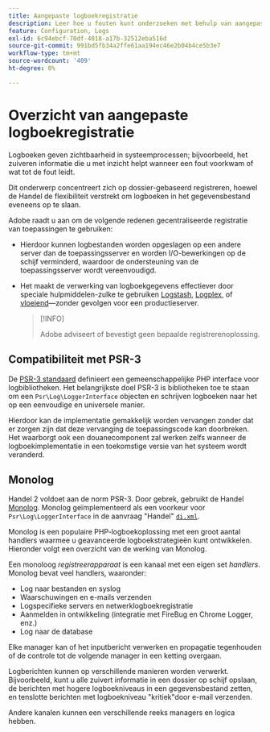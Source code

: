 ```yaml
---
title: Aangepaste logboekregistratie
description: Leer hoe u fouten kunt onderzoeken met behulp van aangepaste logboekregistratie.
feature: Configuration, Logs
exl-id: 6c94ebcf-70df-4818-a17b-32512eba516d
source-git-commit: 991bd5fb34a2ffe61aa194ec46e2b04b4ce5b3e7
workflow-type: tm+mt
source-wordcount: '409'
ht-degree: 0%

---
```


# Overzicht van aangepaste logboekregistratie

Logboeken geven zichtbaarheid in systeemprocessen; bijvoorbeeld, het zuiveren informatie die u met inzicht helpt wanneer een fout voorkwam of wat tot de fout leidt.

Dit onderwerp concentreert zich op dossier-gebaseerd registreren, hoewel de Handel de flexibiliteit verstrekt om logboeken in het gegevensbestand eveneens op te slaan.

Adobe raadt u aan om de volgende redenen gecentraliseerde registratie van toepassingen te gebruiken:

- Hierdoor kunnen logbestanden worden opgeslagen op een andere server dan de toepassingsserver en worden I/O-bewerkingen op de schijf verminderd, waardoor de ondersteuning van de toepassingsserver wordt vereenvoudigd.

- Het maakt de verwerking van logboekgegevens effectiever door speciale hulpmiddelen-zulke te gebruiken [Logstash], [Logplex], of [vloeiend]—zonder gevolgen voor een productieserver.

   >[!INFO]
   >
   >Adobe adviseert of bevestigt geen bepaalde registrerenoplossing.

## Compatibiliteit met PSR-3

De [PSR-3 standaard][laminas] definieert een gemeenschappelijke PHP interface voor logbibliotheken. Het belangrijkste doel PSR-3 is bibliotheken toe te staan om een `Psr\Log\LoggerInterface` objecten en schrijven logboeken naar het op een eenvoudige en universele manier.

Hierdoor kan de implementatie gemakkelijk worden vervangen zonder dat er zorgen zijn dat deze vervanging de toepassingscode kan doorbreken. Het waarborgt ook een douanecomponent zal werken zelfs wanneer de logboekimplementatie in een toekomstige versie van het systeem wordt veranderd.

## Monolog

Handel 2 voldoet aan de norm PSR-3. Door gebrek, gebruikt de Handel [Monolog]. Monolog geïmplementeerd als een voorkeur voor `Psr\Log\LoggerInterface` in de aanvraag &quot;Handel&quot; [`di.xml`][di].

Monolog is een populaire PHP-logboekoplossing met een groot aantal handlers waarmee u geavanceerde logboekstrategieën kunt ontwikkelen. Hieronder volgt een overzicht van de werking van Monolog.

Een monoloog _registreerapparaat_ is een kanaal met een eigen set _handlers_. Monolog bevat veel handlers, waaronder:

- Log naar bestanden en syslog
- Waarschuwingen en e-mails verzenden
- Logspecifieke servers en netwerklogboekregistratie
- Aanmelden in ontwikkeling (integratie met FireBug en Chrome Logger, enz.)
- Log naar de database

Elke manager kan of het inputbericht verwerken en propagatie tegenhouden of de controle tot de volgende manager in een ketting overgaan.

Logberichten kunnen op verschillende manieren worden verwerkt. Bijvoorbeeld, kunt u alle zuivert informatie in een dossier op schijf opslaan, de berichten met hogere logboekniveaus in een gegevensbestand zetten, en tenslotte berichten met logboekniveau &quot;kritiek&quot;door e-mail verzenden.

Andere kanalen kunnen een verschillende reeks managers en logica hebben.

<!-- link definitions -->

[di]: https://github.com/magento/magento2/blob/2.4/app/etc/di.xml#L9
[vloeiend]: https://www.fluentd.org/
[laminas]: https://docs.laminas.dev/laminas-log/
[Logplex]: https://devcenter.heroku.com/articles/logplex
[Logstash]: https://www.elastic.co/products/logstash
[Monolog]: https://github.com/Seldaek/monolog
